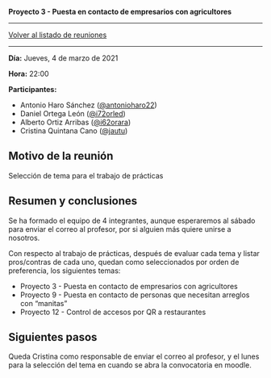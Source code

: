 __Proyecto 3 - Puesta en contacto de empresarios con agricultores__

---

[Volver al listado de reuniones](meeting.md)

---

**Día:** Jueves, 4 de marzo de 2021

**Hora:** 22:00

**Participantes:**

* Antonio Haro Sánchez ([@antonioharo22](https://github.com/antonioharo22))
* Daniel Ortega León ([@i72orled](https://github.com/i72orled))
* Alberto Ortiz Arribas ([@i62orara](https://github.com/i62orara))
* Cristina Quintana Cano ([@jautu](https://github.com/jautu))

## Motivo de la reunión

Selección de tema para el trabajo de prácticas

## Resumen y conclusiones

Se ha formado el equipo de 4 integrantes, aunque esperaremos al sábado para enviar el correo al profesor, por si alguien más quiere unirse a nosotros.

Con respecto al trabajo de prácticas, después de evaluar cada tema y listar pros/contras de cada uno, quedan como seleccionados por orden de preferencia, los siguientes temas:
* Proyecto 3 - Puesta en contacto de empresarios con agricultores
* Proyecto 9 - Puesta en contacto de personas que necesitan arreglos con “manitas”
* Proyecto 12 - Control de accesos por QR a restaurantes

## Siguientes pasos

Queda Cristina como responsable de enviar el correo al profesor, y el lunes para la selección del tema en cuando se abra la convocatoria en moodle.
